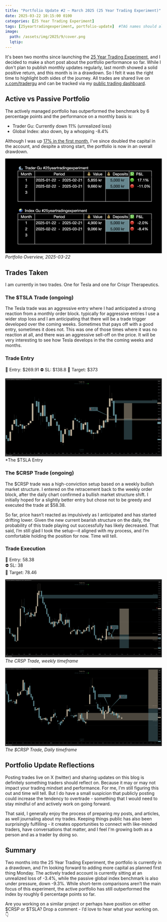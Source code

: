```yaml
---
title: "Portfolio Update #2 – March 2025 (25 Year Trading Experiment)"
date: 2025-03-22 10:15:00 0100
categories: [25 Year Trading Experiment]
tags: [25yeartradingexperiment, portfolio-update]  #TAG names should always be lowercase separated by comma
image:
  path: /assets/img/2025/9/cover.png
  lqtip:
---
```


It's been two months since launching the [25 Year Trading Experiment](https://www.tradergu.com/posts/25YearTradingExperiment/), and I decided to make a short post about the portfolio performance so far. While I don't plan to publish monthly updates regularly, last month showed a solid positive return, and this month is in a drawdown. So I felt it was the right time to highlight both sides of the journey. All trades are shared live on [x.com/tradergu](https://x.com/trader_gu) and can be tracked via my [public trading dashboard](https://docs.google.com/spreadsheets/d/1vCsMDJjEhU-OZyRrSXDfPYIgLufIaJ6GOod4ubMTBbI/edit?pli=1&gid=0#gid=0).


## Active vs Passive Portfolio
The actively managed portfolio has outperformed the benchmark by 6 percentage points and the performance on a monthly basis is:

* Trader Gu: Currently down 11% (unrealized loss)
* Global Index: also down, by a whopping -8.4%

Although I was up [17% in the first month](https://www.tradergu.com/posts/25year-update-1/), I've since doubled the capital in the account, and despite a strong start, the portfolio is now in an overall drawdown.

![Portfolio Overview, 2025-02-21](/assets/img/2025/9/Performance-overview.png)
*Portfolio Overview, 2025-03-22*

## Trades Taken
I am currently in two trades. One for Tesla and one for Crispr Therapeutics.

### The $TSLA Trade (ongoing)
 The Tesla trade was an aggressive entry where I had anticipated a strong reaction from a monthly order block. typically for aggressive entries I use a wider stop loss and I am anticipating that there will be a trade trigger developed over the coming weeks. Sometimes that pays off with a good entry, sometimes it does not. This was one of those times where it was no reaction at all, and there was an aggressive sell-off on the price. It will be very interesting to see how Tesla develops in the the coming weeks and months. 
### Trade Entry
📌 Entry: $269.91
⛔ SL: $138.8 
🧲 Target: $373

![TSLA-Trade-Monthly.png](/assets/img/2025/9/TSLA-Trade-Monthly.png)
*The $TSLA Entry

### The $CRSP Trade (ongoing)
The $CRSP trade was a high-conviction setup based on a weekly bullish market structure. I entered on the retracement back to the weekly order block, after the daily chart confirmed a bullish market structure shift. I initially hoped for a slightly better entry but chose not to be greedy and executed the trade at $58.38.

So far, price hasn’t reacted as impulsively as I anticipated and has started drifting lower. Given the new current bearish structure on the daily, the probability of this trade playing out successfully has likely decreased. That said, I’m still glad I took the setup—it aligned with my process, and I’m comfortable holding the position for now. Time will tell.
### Trade Execution
📌 Entry: 58.38  
⛔ SL: 38  
🧲 Target: 78.46  


![CRSP-Trade-Weekly.png](/assets/img/2025/9/CRSP-Trade-Weekly.png)
*The CRSP Trade, weekly timeframe*

![CRSP-Trade-Daily.png](/assets/img/2025/9/CRSP-Trade-Daily.png)
*The $CRSP Trade, Daily timeframe*

## Portfolio Update Reflections
Posting trades live on X (twitter) and sharing updates on this blog is definitely something traders should reflect on. Because it may or may not impact your trading mindset and performance. For me, I'm still figuring this out and time will tell. But I do have a small suspicion that publicly posting could increase the tendency to overtrade - something that I would need to stay mindful of and actively work on going forward. 

That said, I generally enjoy the process of preparing my posts, and articles, as well journaling about my trades. Keeping things public has also been surprisingly fulfilling - it creates opportunities to connect with like-minded traders, have conversations that matter, and I feel I'm growing both as a person and as a trader by doing so. 


## Summary
Two months into the 25 Year Trading Experiment, the portfolio is currently in a drawdown, and I’m looking forward to adding more capital as planned first thing Monday. The actively traded account is currently sitting at an unrealized loss of -3.4%, while the passive global index benchmark is also under pressure, down -9.3%. While short-term comparisons aren’t the main focus of this experiment, the active portfolio has still outperformed the index by roughly 6 percentage points so far.

Are you working on a similar project or perhaps have position on either $CRSP or $TSLA? Drop a comment - I’d love to hear what your working on.👇


<script src="https://giscus.app/client.js"
        data-repo="tradergu/tradergu.github.io-comments"
        data-repo-id="R_kgDOOJkYuA"
        data-category="General"
        data-category-id="DIC_kwDOOJkYuM4CoG-6"
        data-mapping="pathname"
        data-strict="0"
        data-reactions-enabled="1"
        data-emit-metadata="0"
        data-input-position="top"
        data-theme="preferred_color_scheme"
        data-lang="en"
        crossorigin="anonymous"
        async>
</script>
